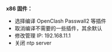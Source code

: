 **x86 固件：**

- 选择编译 OpenClash Passwall2 等插件
- 取消编译不需要的一些插件，其余默认
- 修改管理 IP: 192.168.11.1
- 关闭 ntp server